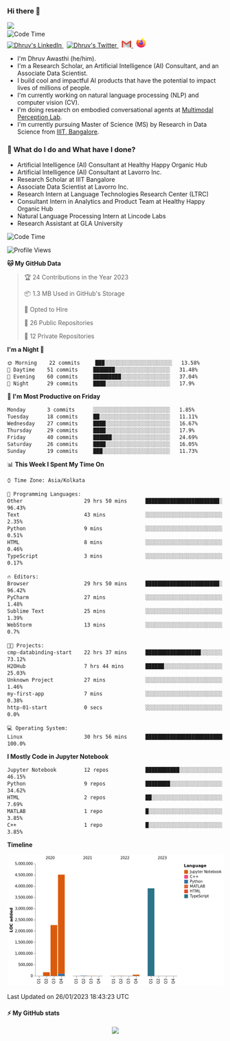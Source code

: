 ### Hi there 👋
![](https://komarev.com/ghpvc/?username=DhruvAwasthi&style=flat&label=Visitors)<br/>
![Code Time](http://img.shields.io/badge/Code%20Time-71%20hrs%2023%20mins-blue)<br/>
<a href="https://www.linkedin.com/in/dhruv-awasthi/">
  <img alt="Dhruv's LinkedIn" width="22px" src="https://raw.githubusercontent.com/peterthehan/peterthehan/master/assets/linkedin.svg" />
</a> &nbsp; 
<a href="https://twitter.com/_dhruvawasthi">
  <img alt="Dhruv's Twitter" width="22px" src="https://raw.githubusercontent.com/peterthehan/peterthehan/master/assets/twitter.svg" >
</a> &nbsp; 
<a href="mailto: dhruvawasthicc@gmail.com">
  <img alt="Dhruv's Email" width="22px" src="https://github.com/raivo-otp/issuer-icons/blob/f2007535e72276907bb7d9b64c31304c83c0f043/vectors/google.com/google-gmail.svg">
</a> &nbsp;
<a href="http://dhruvawasthi.com">
  <img alt="Dhruv's Website" width="22px" src="https://github.com/raivo-otp/issuer-icons/blob/f2007535e72276907bb7d9b64c31304c83c0f043/vectors/firefox.com/firefox.svg">
</a>  <br/>
  
- I'm Dhruv Awasthi (he/him).  
- I'm a Research Scholar, an Artificial Intelligence (AI) Consultant, and an Associate Data Scientist.   
- I build cool and impactful AI products that have the potential to impact lives of millions of people.   
- I'm currently working on natural language processing (NLP) and computer vision (CV).  
- I'm doing research on embodied conversational agents at [Multimodal Perception Lab](http://mpl.iiitb.ac.in/).    
- I'm currently pursuing Master of Science (MS) by Research in Data Science from [IIIT, Bangalore](https://www.iiitb.ac.in/).   


### 🌱 What do I do and What have I done? 
- Artificial Intelligence (AI) Consultant at Healthy Happy Organic Hub
- Artificial Intelligence (AI) Consultant at Lavorro Inc.
- Research Scholar at IIIT Bangalore
- Associate Data Scientist at Lavorro Inc.
- Research Intern at Language Technologies Research Center (LTRC)
- Consultant Intern in Analytics and Product Team at Healthy Happy Organic Hub
- Natural Language Processing Intern at Lincode Labs
- Research Assistant at GLA University


<!-- ### 📫 How to reach me?
- [LinkedIn](https://www.linkedin.com/in/dhruv-awasthi/) 
- [Twitter](https://twitter.com/_dhruvawasthi) 
- [Website](http://dhruvawasthi.com)
- [Email](dhruvawasthicc@gmail.com)  -->

<!-- #### 📊 This week I spent my time on: -->
<!--START_SECTION:waka-->
![Code Time](http://img.shields.io/badge/Code%20Time-86%20hrs%2038%20mins-blue)

![Profile Views](http://img.shields.io/badge/Profile%20Views-7-blue)

**🐱 My GitHub Data** 

> 🏆 24 Contributions in the Year 2023
 > 
> 📦 1.3 MB Used in GitHub's Storage 
 > 
> 💼 Opted to Hire
 > 
> 📜 26 Public Repositories 
 > 
> 🔑 12 Private Repositories  
 > 
**I'm a Night 🦉** 

```text
🌞 Morning    22 commits     ███░░░░░░░░░░░░░░░░░░░░░░   13.58% 
🌆 Daytime    51 commits     ███████░░░░░░░░░░░░░░░░░░   31.48% 
🌃 Evening    60 commits     █████████░░░░░░░░░░░░░░░░   37.04% 
🌙 Night      29 commits     ████░░░░░░░░░░░░░░░░░░░░░   17.9%

```
📅 **I'm Most Productive on Friday** 

```text
Monday       3 commits      ░░░░░░░░░░░░░░░░░░░░░░░░░   1.85% 
Tuesday      18 commits     ██░░░░░░░░░░░░░░░░░░░░░░░   11.11% 
Wednesday    27 commits     ████░░░░░░░░░░░░░░░░░░░░░   16.67% 
Thursday     29 commits     ████░░░░░░░░░░░░░░░░░░░░░   17.9% 
Friday       40 commits     ██████░░░░░░░░░░░░░░░░░░░   24.69% 
Saturday     26 commits     ████░░░░░░░░░░░░░░░░░░░░░   16.05% 
Sunday       19 commits     ███░░░░░░░░░░░░░░░░░░░░░░   11.73%

```


📊 **This Week I Spent My Time On** 

```text
⌚︎ Time Zone: Asia/Kolkata

💬 Programming Languages: 
Other                    29 hrs 50 mins      ████████████████████████░   96.43% 
Text                     43 mins             ░░░░░░░░░░░░░░░░░░░░░░░░░   2.35% 
Python                   9 mins              ░░░░░░░░░░░░░░░░░░░░░░░░░   0.51% 
HTML                     8 mins              ░░░░░░░░░░░░░░░░░░░░░░░░░   0.46% 
TypeScript               3 mins              ░░░░░░░░░░░░░░░░░░░░░░░░░   0.17%

🔥 Editors: 
Browser                  29 hrs 50 mins      ████████████████████████░   96.42% 
PyCharm                  27 mins             ░░░░░░░░░░░░░░░░░░░░░░░░░   1.48% 
Sublime Text             25 mins             ░░░░░░░░░░░░░░░░░░░░░░░░░   1.39% 
WebStorm                 13 mins             ░░░░░░░░░░░░░░░░░░░░░░░░░   0.7%

🐱‍💻 Projects: 
cmp-databinding-start    22 hrs 37 mins      ██████████████████░░░░░░░   73.12% 
H2OHub                   7 hrs 44 mins       ██████░░░░░░░░░░░░░░░░░░░   25.03% 
Unknown Project          27 mins             ░░░░░░░░░░░░░░░░░░░░░░░░░   1.46% 
my-first-app             7 mins              ░░░░░░░░░░░░░░░░░░░░░░░░░   0.38% 
http-01-start            0 secs              ░░░░░░░░░░░░░░░░░░░░░░░░░   0.0%

💻 Operating System: 
Linux                    30 hrs 56 mins      █████████████████████████   100.0%

```

**I Mostly Code in Jupyter Notebook** 

```text
Jupyter Notebook         12 repos            ███████████░░░░░░░░░░░░░░   46.15% 
Python                   9 repos             ████████░░░░░░░░░░░░░░░░░   34.62% 
HTML                     2 repos             ██░░░░░░░░░░░░░░░░░░░░░░░   7.69% 
MATLAB                   1 repo              █░░░░░░░░░░░░░░░░░░░░░░░░   3.85% 
C++                      1 repo              █░░░░░░░░░░░░░░░░░░░░░░░░   3.85%

```


**Timeline**

![Chart not found](https://raw.githubusercontent.com/DhruvAwasthi/DhruvAwasthi/main/charts/bar_graph.png) 


 Last Updated on 26/01/2023 18:43:23 UTC
<!--END_SECTION:waka-->

<!-- #### :zap: Top langauges
<p align="center"><img src="https://github-readme-stats.vercel.app/api/top-langs/?username=DhruvAwasthi&layout=compact&hide=jupyter%20notebook"/>
 -->

#### :zap: My GitHub stats  
<p align="center"> <img src="https://github-readme-stats-git-masterrstaa-rickstaa.vercel.app/api?username=DhruvAwasthi&&count_private=true&show_icons=true)"/>


<!--
**DhruvAwasthi/DhruvAwasthi** is a ✨ _special_ ✨ repository because its `README.md` (this file) appears on your GitHub profile.

Here are some ideas to get you started:

- 🔭 I’m currently working on natural language processing, and computer vision.
- 🌱 I’m currently learning 
- 👯 I’m looking to collaborate on ...
- 🤔 I’m looking for help with ...
- 💬 Ask me about ...
- 📫 How to reach me: ...
- 😄 Pronouns: ...
- ⚡ Fun fact: ...
-->
